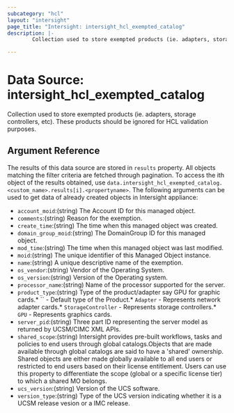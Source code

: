 ```yaml
---
subcategory: "hcl"
layout: "intersight"
page_title: "Intersight: intersight_hcl_exempted_catalog"
description: |-
        Collection used to store exempted products (ie. adapters, storage controllers, etc). These products should be ignored for HCL validation purposes.

---
```


# Data Source: intersight_hcl_exempted_catalog
Collection used to store exempted products (ie. adapters, storage controllers, etc). These products should be ignored for HCL validation purposes.
## Argument Reference
The results of this data source are stored in `results` property.
All objects matching the filter criteria are fetched through pagination.
To access the ith object of the results obtained, use `data.intersight_hcl_exempted_catalog.<custom_name>.results[i].<propertyname>`.
The following arguments can be used to get data of already created objects in Intersight appliance:
* `account_moid`:(string) The Account ID for this managed object. 
* `comments`:(string) Reason for the exemption. 
* `create_time`:(string) The time when this managed object was created. 
* `domain_group_moid`:(string) The DomainGroup ID for this managed object. 
* `mod_time`:(string) The time when this managed object was last modified. 
* `moid`:(string) The unique identifier of this Managed Object instance. 
* `name`:(string) A unique descriptive name of the exemption. 
* `os_vendor`:(string) Vendor of the Operating System. 
* `os_version`:(string) Version of the Operating system. 
* `processor_name`:(string) Name of the processor supported for the server. 
* `product_type`:(string) Type of the product/adapter say GPU for graphic cards.* `` - Default type of the Product.* `Adapter` - Represents network adapter cards.* `StorageController` - Represents storage controllers.* `GPU` - Represents graphics cards. 
* `server_pid`:(string) Three part ID representing the server model as returned by UCSM/CIMC XML APIs. 
* `shared_scope`:(string) Intersight provides pre-built workflows, tasks and policies to end users through global catalogs.Objects that are made available through global catalogs are said to have a 'shared' ownership. Shared objects are either made globally available to all end users or restricted to end users based on their license entitlement. Users can use this property to differentiate the scope (global or a specific license tier) to which a shared MO belongs. 
* `ucs_version`:(string) Version of the UCS software. 
* `version_type`:(string) Type of the UCS version indicating whether it is a UCSM release vesion or a IMC release. 
 
